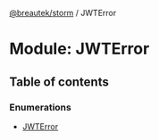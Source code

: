 [@breautek/storm](../README.md) / JWTError

# Module: JWTError

## Table of contents

### Enumerations

- [JWTError](../enums/JWTError.JWTError-1.md)
